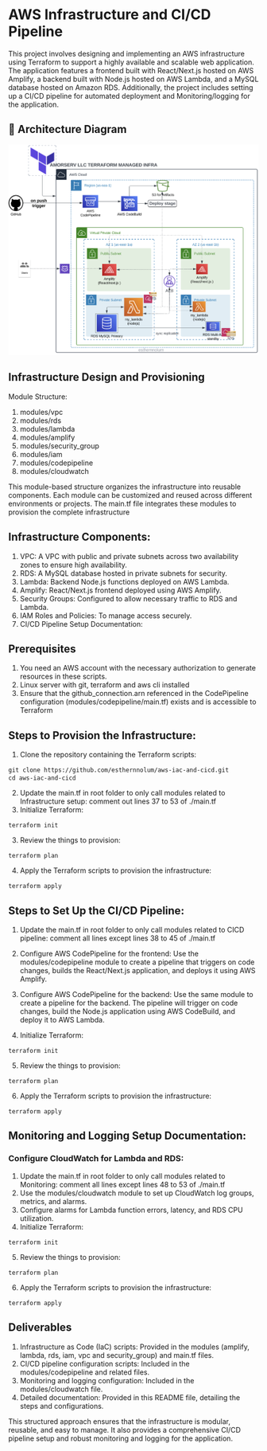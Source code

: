 # AWS Infrastructure and CI/CD Pipeline

This project involves designing and implementing an AWS infrastructure using Terraform to support a highly available and scalable web application. The application features a frontend built with React/Next.js hosted on AWS Amplify, a backend built with Node.js hosted on AWS Lambda, and a MySQL database hosted on Amazon RDS. Additionally, the project includes setting up a CI/CD pipeline for automated deployment and Monitoring/logging for the application.

 ## 📌 Architecture Diagram

![alt text](https://github.com/esthernnolum/aws-iac-and-cicd/blob/main/terraform-infra-architecture.png?raw=true)


## Infrastructure Design and Provisioning
Module Structure:
1. modules/vpc
2. modules/rds
3. modules/lambda
4. modules/amplify
5. modules/security_group
6. modules/iam
7. modules/codepipeline
8. modules/cloudwatch

 This module-based structure organizes the infrastructure into reusable components. Each module can be customized and reused across different environments or projects. The main.tf file integrates these modules to provision the complete infrastructure

## Infrastructure Components:
1. VPC: A VPC with public and private subnets across two availability zones to ensure high availability.
2. RDS: A MySQL database hosted in private subnets for security.
3. Lambda: Backend Node.js functions deployed on AWS Lambda.
4. Amplify: React/Next.js frontend deployed using AWS Amplify.
5. Security Groups: Configured to allow necessary traffic to RDS and Lambda.
6. IAM Roles and Policies: To manage access securely.
7. CI/CD Pipeline Setup Documentation:

## Prerequisites
1. You need an AWS account with the necessary authorization to generate resources in these scripts.
2. Linux server with git, terraform and aws cli installed
3. Ensure that the github_connection.arn referenced in the CodePipeline configuration (modules/codepipeline/main.tf) exists and is accessible to Terraform

## Steps to Provision the Infrastructure:

1. Clone the repository containing the Terraform scripts:
```
git clone https://github.com/esthernnolum/aws-iac-and-cicd.git
cd aws-iac-and-cicd
```
2. Update the main.tf in root folder to only call modules related to Infrastructure setup:
    comment out lines 37 to 53 of ./main.tf
3. Initialize Terraform:
```
terraform init
```
3. Review the things to provision:
```
terraform plan
``` 
4. Apply the Terraform scripts to provision the infrastructure:
```
terraform apply
```

## Steps to Set Up the CI/CD Pipeline:

1. Update the main.tf in root folder to only call modules related to CICD pipeline:
    comment all lines except lines 38 to 45 of ./main.tf
2. Configure AWS CodePipeline for the frontend:
Use the modules/codepipeline module to create a pipeline that triggers on code changes, builds the React/Next.js application, and deploys it using AWS Amplify.

2. Configure AWS CodePipeline for the backend:
Use the same module to create a pipeline for the backend. The pipeline will trigger on code changes, build the Node.js application using AWS CodeBuild, and deploy it to AWS Lambda.
4. Initialize Terraform:
```
terraform init
```
5. Review the things to provision:
```
terraform plan
``` 
6. Apply the Terraform scripts to provision the infrastructure:
```
terraform apply
```

## Monitoring and Logging Setup Documentation: 
### Configure CloudWatch for Lambda and RDS:
1. Update the main.tf in root folder to only call modules related to Monitoring:
    comment all lines except lines 48 to 53 of ./main.tf
2. Use the modules/cloudwatch module to set up CloudWatch log groups, metrics, and alarms.
3. Configure alarms for Lambda function errors, latency, and RDS CPU utilization.
4. Initialize Terraform:
```
terraform init
```
5. Review the things to provision:
```
terraform plan
``` 
6. Apply the Terraform scripts to provision the infrastructure:
```
terraform apply
```

## Deliverables
1. Infrastructure as Code (IaC) scripts: Provided in the modules (amplify, lambda, rds, iam, vpc and security_group) and main.tf files.
2. CI/CD pipeline configuration scripts: Included in the modules/codepipeline and related files.
3. Monitoring and logging configuration: Included in the modules/cloudwatch file.
4. Detailed documentation: Provided in this README file, detailing the steps and configurations.

This structured approach ensures that the infrastructure is modular, reusable, and easy to manage. It also provides a comprehensive CI/CD pipeline setup and robust monitoring and logging for the application.
